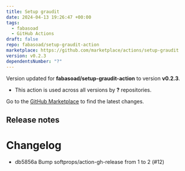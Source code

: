 ```yaml
---
title: Setup graudit
date: 2024-04-13 19:26:47 +00:00
tags:
  - fabasoad
  - GitHub Actions
draft: false
repo: fabasoad/setup-graudit-action
marketplace: https://github.com/marketplace/actions/setup-graudit
version: v0.2.3
dependentsNumber: "?"
---
```



Version updated for **fabasoad/setup-graudit-action** to version **v0.2.3**.
- This action is used across all versions by **?** repositories.

Go to the [GitHub Marketplace](https://github.com/marketplace/actions/setup-graudit) to find the latest changes.

## Release notes

# Changelog

- db5856a Bump softprops/action-gh-release from 1 to 2 (#12)

